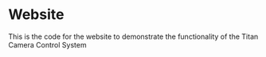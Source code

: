 # Website
This is the code for the website to demonstrate the functionality of the Titan Camera Control System
